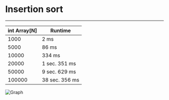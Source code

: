 Insertion sort
==============
-----
|  int Array[N]  | Runtime       | 
|----------------|---------------|
| 1000           | 2 ms           |
| 5000           | 86 ms          |
| 10000          | 334 ms          |
| 20000          | 1 sec. 351 ms       |
| 50000          | 9 sec. 629 ms       |
| 100000         | 38 sec. 356 ms     |

![Graph](http://ipic.su/img/img7/fs/Snimok.1491291341.jpg)
